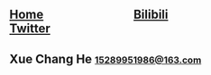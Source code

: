 ## **[Home](newera-001.github.io)**  <img width=150/>  **[Bilibili](https://space.bilibili.com/15150038)**  <img width=150/>   **[Twitter](https://mobile.twitter.com/SinoEra2020)**


## Xue Chang He <font size=3>[15289951986@163.com](15289951986@163.com)</font>
